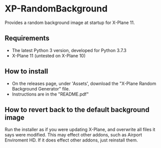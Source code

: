 # XP-RandomBackground
Provides a random background image at startup for X-Plane 11.

## Requirements
- The latest Python 3 version, developed for Python 3.7.3
- X-Plane 11 (untested on X-Plane 10)

## How to install
- On the releases page, under 'Assets', download the "X-Plane Random Background Generator" file.
- Instructions are in the "README.pdf"

## How to revert back to the default background image
Run the installer as if you were updating X-Plane, and overwrite all files it says were modified. This may effect other addons, such as Airport Enviroment HD. If it does effect other addons, just reinstall them.
